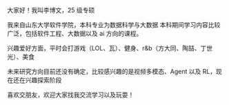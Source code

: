 大家好！我叫李博文，25 级专硕

我来自山东大学软件学院，本科专业为数据科学与大数据
本科期间学习内容比较广泛，包括软件工程、大数据以及 ai 方向的课程。

兴趣爱好方面，平时会打游戏（LOL、瓦）、健身、r&b（方大同、陶喆、丁世光）、美食

未来研究方向目前还没有确定，比较感兴趣的是视频多模态、Agent 以及 RL，现在还在兴趣探索阶段

喜欢交朋友，欢迎大家找我交流学习以及玩耍！
